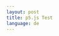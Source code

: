 ```yaml
---
layout: post
title: p5.js Test
language: de
---
```

<script src="https://cdn.jsdelivr.net/npm/p5@1.4.1/lib/p5.js"></script>
<script src="{{ base.url | prepend: site.url }}/assets/js/p5simulation.js" defer></script>

<div id="anchor-1"></div>